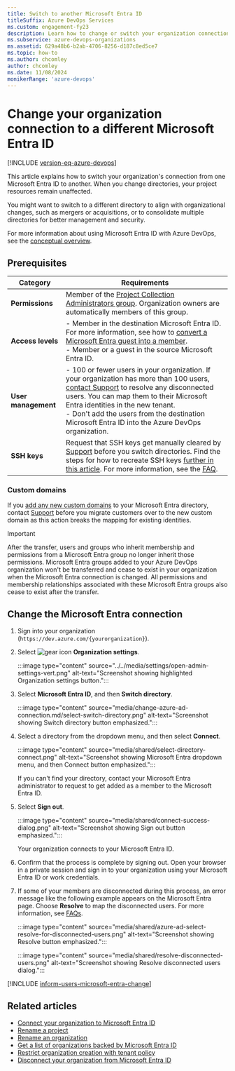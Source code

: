 ```yaml
---
title: Switch to another Microsoft Entra ID
titleSuffix: Azure DevOps Services
ms.custom: engagement-fy23
description: Learn how to change or switch your organization connection to a different Microsoft Entra ID.
ms.subservice: azure-devops-organizations
ms.assetid: 629a48b6-b2ab-4706-8256-d187c8ed5ce7
ms.topic: how-to
ms.author: chcomley
author: chcomley
ms.date: 11/08/2024
monikerRange: 'azure-devops'
---
```


# Change your organization connection to a different Microsoft Entra ID

[!INCLUDE [version-eq-azure-devops](../../includes/version-eq-azure-devops.md)]

This article explains how to switch your organization's connection from one Microsoft Entra ID to another. When you change directories, your project resources remain unaffected.

You might want to switch to a different directory to align with organizational changes, such as mergers or acquisitions, or to consolidate multiple directories for better management and security.

For more information about using Microsoft Entra ID with Azure DevOps, see the [conceptual overview](access-with-azure-ad.md).

## Prerequisites

| Category | Requirements |
|--------------|-------------|
|**Permissions**| Member of the [Project Collection Administrators group](../security/look-up-project-collection-administrators.md). Organization owners are automatically members of this group.|
|**Access levels**|- Member in the destination Microsoft Entra ID. For more information, see how to [convert a Microsoft Entra guest into a member](faq-azure-access.yml).<br>- Member or a guest in the source Microsoft Entra ID.|
|**User management** |- 100 or fewer users in your organization. If your organization has more than 100 users, [contact Support](https://azure.microsoft.com/support/devops/) to resolve any disconnected users. You can map them to their Microsoft Entra identities in the new tenant.<br>- Don't add the users from the destination Microsoft Entra ID into the Azure DevOps organization.|
|**SSH keys** |Request that SSH keys get manually cleared by [Support](https://azure.microsoft.com/support/devops/) before you switch directories. Find the steps for how to recreate SSH keys [further in this article](#inform-users-microsoft-entra-change). For more information, see the [FAQ](faq-azure-access.yml).|

### Custom domains

If you [add any new custom domains](/azure/active-directory/fundamentals/add-custom-domain) to your Microsoft Entra directory, contact [Support](https://azure.microsoft.com/support/devops/) before you migrate customers over to the new custom domain as this action breaks the mapping for existing identities.

> [!IMPORTANT]
> After the transfer, users and groups who inherit membership and permissions from a Microsoft Entra group no longer inherit those permissions. Microsoft Entra groups added to your Azure DevOps organization won't be transferred and cease to exist in your organization when the Microsoft Entra connection is changed. All permissions and membership relationships associated with these Microsoft Entra groups also cease to exist after the transfer.

<a name='change-the-azure-ad-connection'></a>

## Change the Microsoft Entra connection

1. Sign into your organization (```https://dev.azure.com/{yourorganization}```).

2. Select ![gear icon](../../media/icons/gear-icon.png) **Organization settings**.

   :::image type="content" source="../../media/settings/open-admin-settings-vert.png" alt-text="Screenshot showing highlighted Organization settings button.":::

3. Select **Microsoft Entra ID**, and then **Switch directory**.

   :::image type="content" source="media/change-azure-ad-connection.md/select-switch-directory.png" alt-text="Screenshot showing Switch directory button emphasized.":::

4. Select a directory from the dropdown menu, and then select **Connect**.

   :::image type="content" source="media/shared/select-directory-connect.png" alt-text="Screenshot showing Microsoft Entra dropdown menu, and then Connect button emphasized.":::

   If you can't find your directory, contact your Microsoft Entra administrator to request to get added as a member to the Microsoft Entra ID.

5. Select **Sign out**.

   :::image type="content" source="media/shared/connect-success-dialog.png" alt-text="Screenshot showing Sign out button emphasized.":::

    Your organization connects to your Microsoft Entra ID.

6. Confirm that the process is complete by signing out. Open your browser in a private session and sign in to your organization using your Microsoft Entra ID or work credentials.

7. If some of your members are disconnected during this process, an error message like the following example appears on the Microsoft Entra page. Choose **Resolve** to map the disconnected users. For more information, see [FAQs](./faq-azure-access.yml#users-disconnected-after-tenant-switch).

   :::image type="content" source="media/shared/azure-ad-select-resolve-for-disconnected-users.png" alt-text="Screenshot showing Resolve button emphasized.":::

   :::image type="content" source="media/shared/resolve-disconnected-users.png" alt-text="Screenshot showing Resolve disconnected users dialog.":::

<a name='inform-users-microsoft-entra-change'></a>

[!INCLUDE [inform-users-microsoft-entra-change](includes/inform-users-microsoft-entra-change.md)]

## Related articles

- [Connect your organization to Microsoft Entra ID](connect-organization-to-azure-ad.md)
- [Rename a project](../projects/rename-project.md)
- [Rename an organization](rename-organization.md)
- [Get a list of organizations backed by Microsoft Entra ID](get-list-of-organizations-connected-to-microsoft-entra-id.md)
- [Restrict organization creation with tenant policy](azure-ad-tenant-policy-restrict-org-creation.md)
- [Disconnect your organization from Microsoft Entra ID](disconnect-organization-from-azure-ad.md)
